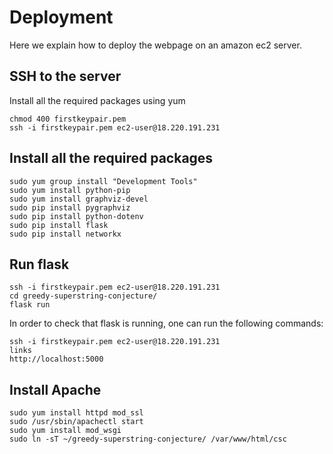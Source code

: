 # Deployment
Here we explain how to deploy the webpage on an amazon ec2 server.

## SSH to the server


Install all the required packages using yum

	chmod 400 firstkeypair.pem
    ssh -i firstkeypair.pem ec2-user@18.220.191.231
   
## Install all the required packages


	sudo yum group install "Development Tools"
    sudo yum install python-pip
    sudo yum install graphviz-devel
    sudo pip install pygraphviz
    sudo pip install python-dotenv
    sudo pip install flask
    sudo pip install networkx
    
   
## Run flask

	ssh -i firstkeypair.pem ec2-user@18.220.191.231
    cd greedy-superstring-conjecture/
    flask run
    
In order to check that flask is running, one can run the following commands:

	ssh -i firstkeypair.pem ec2-user@18.220.191.231
    links
    http://localhost:5000
    
## Install Apache

	sudo yum install httpd mod_ssl
    sudo /usr/sbin/apachectl start
    sudo yum install mod_wsgi
    sudo ln -sT ~/greedy-superstring-conjecture/ /var/www/html/csc
    

